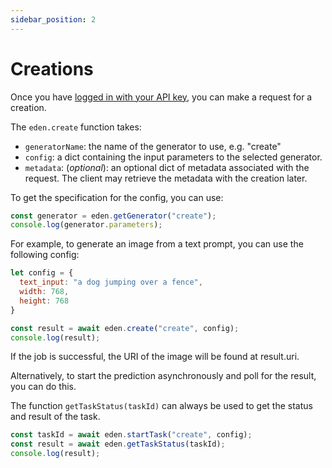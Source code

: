 ```yaml
---
sidebar_position: 2
---
```


# Creations

Once you have [logged in with your API key](/docs/sdk/quickstart), you can make a request for a creation.

The `eden.create` function takes:

* `generatorName`: the name of the generator to use, e.g. "create"
* `config`: a dict containing the input parameters to the selected generator.
* `metadata`: (*optional*): an optional dict of metadata associated with the request. The client may retrieve the metadata with the creation later.

To get the specification for the config, you can use:

```js
const generator = eden.getGenerator("create");
console.log(generator.parameters);
```

For example, to generate an image from a text prompt, you can use the following config:

```js
let config = {
  text_input: "a dog jumping over a fence",
  width: 768,
  height: 768
}

const result = await eden.create("create", config);
console.log(result);
```

If the job is successful, the URI of the image will be found at result.uri.

Alternatively, to start the prediction asynchronously and poll for the result, you can do this.

The function `getTaskStatus(taskId)` can always be used to get the status and result of the task.

```js
const taskId = await eden.startTask("create", config);
const result = await eden.getTaskStatus(taskId);
console.log(result);
```